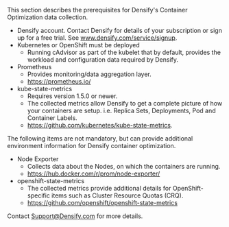 This section describes the prerequisites for Densify's Container Optimization data collection.

- Densify account. Contact Densify for details of your subscription or sign up for a free trial. See www.densify.com/service/signup. 
- Kubernetes or OpenShift must be deployed
  - Running cAdvisor as part of the kubelet that by default, provides the workload and configuration data required by Densify. 
- Prometheus
  - Provides monitoring/data aggregation layer. 
  - https://prometheus.io/
- kube-state-metrics
  - Requires version 1.5.0 or newer. 
  - The collected metrics allow Densify to get a complete picture of how your containers are setup. i.e. Replica Sets, Deployments, Pod and Container Labels.
  - https://github.com/kubernetes/kube-state-metrics.

The following items are not mandatory, but can provide additional environment information for Densify container optimization.
- Node Exporter
  - Collects data about the Nodes, on which the containers are running. 
  - https://hub.docker.com/r/prom/node-exporter/
- openshift-state-metrics
  - The collected metrics provide additional details for OpenShift-specific items such as Cluster Resource Quotas (CRQ).
  - https://github.com/openshift/openshift-state-metrics

Contact Support@Densify.com for more details.
